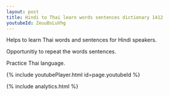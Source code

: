 ```yaml
---
layout: post
title: Hindi to Thai learn words sentences dictionary 1412 
youtubeId: ZeuuBsLuVhg
---
```

 
 
Helps to learn Thai words and sentences for Hindi speakers.

Opportunitiy to repeat the words sentences. 

Practice Thai language. 
 
{% include youtubePlayer.html id=page.youtubeId %}
 
 
{% include analytics.html %}